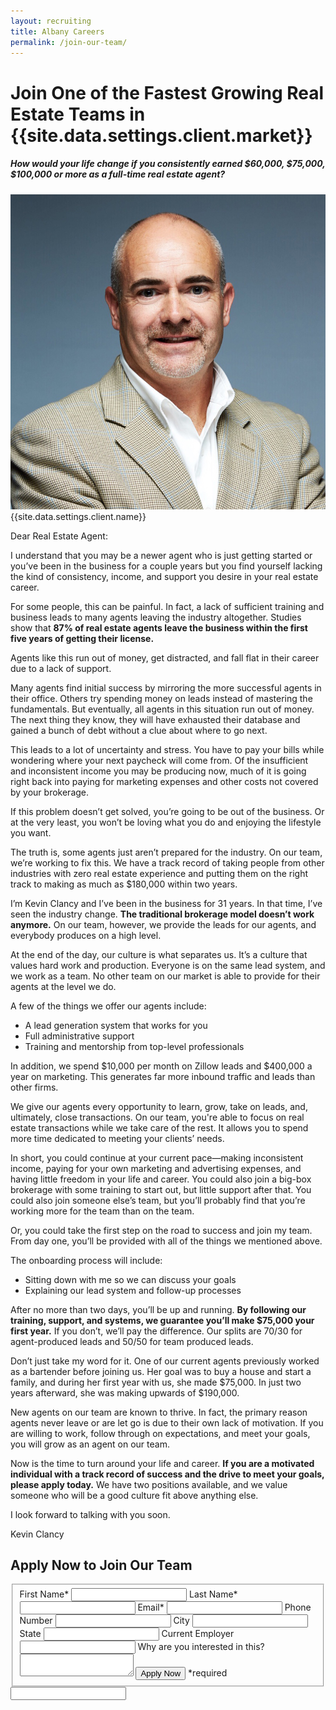 ```yaml
---
layout: recruiting
title: Albany Careers
permalink: /join-our-team/
---
```


<div class="recruiting-page">
<h1 class="join-us">Join One of the Fastest Growing Real Estate Teams in {{site.data.settings.client.market}}</h1>
<h5 class="join-us-subtitle">How would your life change if you consistently earned $60,000, $75,000, $100,000 or more as a full-time real estate agent?</h5>
<div class="recruiting-photo">
<span class="client-image-container">
<img src="/img/headshot.jpg" alt="{{site.data.settings.client.name}}" class="client-image"/>
</span>
<figcaption class="caption">{{site.data.settings.client.name}}</figcaption>
</div>


<p>Dear Real Estate Agent:</p>

<p>I understand that you may be a newer agent who is just getting started or you’ve been in the business for a couple years but you find yourself lacking the kind of consistency, income, and support you desire in your real estate career.</p>

<p>For some people, this can be painful. In fact, a lack of sufficient training and business leads to many agents leaving the industry altogether. Studies show that <strong>87% of real estate agents leave the business within the first five years of getting their license.</strong></p>

<p>Agents like this run out of money, get distracted, and fall flat in their career due to a lack of support.</p>

<p>Many agents find initial success by mirroring the more successful agents in their office. Others try spending money on leads instead of mastering the fundamentals. But eventually, all agents in this situation run out of money. The next thing they know, they will have exhausted their database and gained a bunch of debt without a clue about where to go next.</p>

<p>This leads to a lot of uncertainty and stress. You have to pay your bills while wondering where your next paycheck will come from. Of the insufficient and inconsistent income you may be producing now, much of it is going right back into paying for marketing expenses and other costs not covered by your brokerage.</p>

<p>If this problem doesn’t get solved, you’re going to be out of the business. Or at the very least, you won’t be loving what you do and enjoying the lifestyle you want.</p>

<p>The truth is, some agents just aren’t prepared for the industry. On our team, we’re working to fix this. We have a track record of taking people from other industries with zero real estate experience and putting them on the right track to making as much as $180,000 within two years.</p>

<p>I’m Kevin Clancy and I’ve been in the business for 31 years. In that time, I’ve seen the industry change. <strong>The traditional brokerage model doesn’t work anymore.</strong> On our team, however, we provide the leads for our agents, and everybody produces on a high level.</p>

<p>At the end of the day, our culture is what separates us. It’s a culture that values hard work and production. Everyone is on the same lead system, and we work as a team. No other team on our market is able to provide for their agents at the level we do.</p>

<p>A few of the things we offer our agents include:
<ul class="indent">
<li>A lead generation system that works for you</li>
<li>Full administrative support</li>
<li>Training and mentorship from top-level professionals</li>
</ul></p>

<p>In addition, we spend $10,000 per month on Zillow leads and $400,000 a year on marketing. This generates far more inbound traffic and leads than other firms.</p>

<p>We give our agents every opportunity to learn, grow, take on leads, and, ultimately, close transactions. On our team, you're able to focus on real estate transactions while we take care of the rest. It allows you to spend more time dedicated to meeting your clients’ needs.</p>

<p>In short, you could continue at your current pace—making inconsistent income, paying for your own marketing and advertising expenses, and having little freedom in your life and career. You could also join a big-box brokerage with some training to start out, but little support after that. You could also join someone else’s team, but you’ll probably find that you’re working more for the team than on the team.</p>

<p>Or, you could take the first step on the road to success and join my team. From day one, you’ll be provided with all of the things we mentioned above.</p>

<p>The onboarding process will include:
<ul class="indent">
<li>Sitting down with me so we can discuss your goals </li>
<li>Explaining our lead system and follow-up processes </li>
</ul></p>

<p>After no more than two days, you’ll be up and running. <strong>By following our training, support, and systems, we guarantee you’ll make $75,000 your first year.</strong> If you don’t, we’ll pay the difference. Our splits are 70/30 for agent-produced leads and 50/50 for team produced leads.</p>

<p>Don’t just take my word for it. One of our current agents previously worked as a bartender before joining us. Her goal was to buy a house and start a family, and during her first year with us, she made $75,000. In just two years afterward, she was making upwards of $190,000.</p>

<p>New agents on our team are known to thrive. In fact, the primary reason agents never leave or are let go is due to their own lack of motivation. If you are willing to work, follow through on expectations, and meet your goals, you will grow as an agent on our team.</p>

<p>Now is the time to turn around your life and career. <strong>If you are a motivated individual with a track record of success and the drive to meet your goals, please apply today.</strong> We have two positions available, and we value someone who will be a good culture fit above anything else.</p>

<p>I look forward to talking with you soon.</p>

<p>Kevin Clancy</p>



<h2 class="recruiting">Apply Now to Join Our Team</h2>

<form method="post" class="home-value cta-forms" action="https://formspree.io/{{site.data.settings.client.email}}" onsubmit="return setReturn()">
					<fieldset><label for="firstname">First Name*</label> <input type="text" required="" name="firstname" /> <label for="lastname">Last Name*</label> <input type="text" required="" name="lastname" /> <label for="email">Email*</label> <input type="text" name="name" /> <label for="phone">Phone Number </label> <input type="tel" name="phone" />
						<!--base32-c9gq6t9k68pkcd3jcwpp4rbkcmtk4-base32--><label for="city">City </label> <input type="text" name="city" /> <label for="state">State </label> <input type="text" name="state" /> <label for="employer">Current Employer </label> <input type="text" name="employer" /> <label for="message">Why are you interested in this? </label><textarea name="employer"></textarea>
						<!--base32-c9gq6t9k68pk8cbme5gq4uv4cguqachj70r2urk1edjk6cg-base32--><input class="submit light-light" type="submit" value="Apply Now" name="submitrecruitingForm" /> <span class="asterisk">*required</span></fieldset>
					<!--base32-c9gq6t9k68pk8c9he1t7cxkecdkpedhpe9h6at3me5r7ee1kddhpwx9q71up4tb3f1u6mc3mdcwp6vkg6rw3gc1dc9gq6t9k68-base32-->
					<div class="hidden"><input type="hidden" value="{{site.data.settings.client.email}}" name="_to" /> <input type="hidden" value="Recruiting Contact Request Message From Your Vyral Careers and Training Video Blog" name="_subject" /> <input type="text" name="_gotcha" /></div>
				</form>
